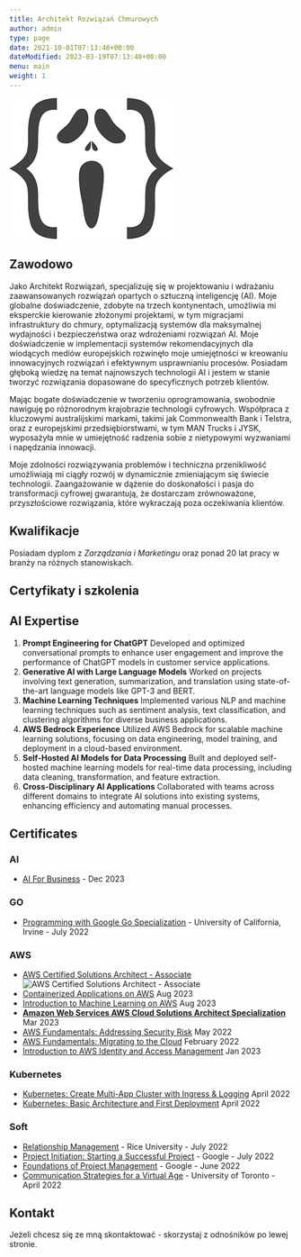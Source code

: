 ```yaml
---
title: Architekt Rozwiązań Chmurowych
author: admin
type: page
date: 2021-10-01T07:13:48+00:00
dateModified: 2023-03-19T07:13:48+00:00
menu: main
weight: 1
---
```

![Sławomir Jasiński](/images/2018/01/Coder-sm.png#right)

## Zawodowo
Jako Architekt Rozwiązań, specjalizuję się w projektowaniu i wdrażaniu zaawansowanych rozwiązań opartych o sztuczną inteligencję (AI). Moje globalne doświadczenie, zdobyte na trzech kontynentach, umożliwia mi eksperckie kierowanie złożonymi projektami, w tym migracjami infrastruktury do chmury, optymalizacją systemów dla maksymalnej wydajności i bezpieczeństwa oraz wdrożeniami rozwiązań AI. Moje doświadczenie w implementacji systemów rekomendacyjnych dla wiodących mediów europejskich rozwinęło moje umiejętności w kreowaniu innowacyjnych rozwiązań i efektywnym usprawnianiu procesów. Posiadam głęboką wiedzę na temat najnowszych technologii AI i jestem w stanie tworzyć rozwiązania dopasowane do specyficznych potrzeb klientów.

Mając bogate doświadczenie w tworzeniu oprogramowania, swobodnie nawiguję po różnorodnym krajobrazie technologii cyfrowych. Współpraca z kluczowymi australijskimi markami, takimi jak Commonwealth Bank i Telstra, oraz z europejskimi przedsiębiorstwami, w tym MAN Trucks i JYSK, wyposażyła mnie w umiejętność radzenia sobie z nietypowymi wyzwaniami i napędzania innowacji.

Moje zdolności rozwiązywania problemów i techniczna przenikliwość umożliwiają mi ciągły rozwój w dynamicznie zmieniającym się świecie technologii. Zaangażowanie w dążenie do doskonałości i pasja do transformacji cyfrowej gwarantują, że dostarczam zrównoważone, przyszłościowe rozwiązania, które wykraczają poza oczekiwania klientów.

## Kwalifikacje   
Posiadam dyplom z _Zarządzania i Marketingu_ oraz ponad 20 lat pracy w branży na różnych stanowiskach.

## Certyfikaty i szkolenia

## AI Expertise 

1. **Prompt Engineering for ChatGPT**
    Developed and optimized conversational prompts to enhance user engagement and improve the performance of ChatGPT models in customer service applications.
2. **Generative AI with Large Language Models**
    Worked on projects involving text generation, summarization, and translation using state-of-the-art language models like GPT-3 and BERT.
3. **Machine Learning Techniques** 
    Implemented various NLP and machine learning techniques such as sentiment analysis, text classification, and clustering algorithms for diverse business applications.
4. **AWS Bedrock Experience**
    Utilized AWS Bedrock for scalable machine learning solutions, focusing on data engineering, model training, and deployment in a cloud-based environment.
5. **Self-Hosted AI Models for Data Processing**
    Built and deployed self-hosted machine learning models for real-time data processing, including data cleaning, transformation, and feature extraction.
6. **Cross-Disciplinary AI Applications**
    Collaborated with teams across different domains to integrate AI solutions into existing systems, enhancing efficiency and automating manual processes.

## Certificates

### AI
* [AI For Business](https://www.coursera.org/account/accomplishments/specialization/PF4K9HWFS2F6) - Dec 2023

### GO
* [Programming with Google Go Specialization](https://www.coursera.org/account/accomplishments/specialization/certificate/XH7ZMSXFS779) - University of California, Irvine - July 2022

### AWS

* [AWS Certified Solutions Architect - Associate](/aws-certified-solutions-architect/)
![AWS Certified Solutions Architect - Associate](https://cdn.gex.pl/AWS-Certified-Solutions-Architect-Associate_badge@1x.png "AWS Certified Solutions Architect - Associate")
* [Containerized Applications on AWS](https://www.coursera.org/account/accomplishments/certificate/D6M64UK7A4X8)
  Aug 2023
* [Introduction to Machine Learning on AWS](https://www.coursera.org/account/accomplishments/certificate/VBS2T7LVSKUS) 
  Aug 2023
* **[Amazon Web Services AWS Cloud Solutions Architect Specialization](https://coursera.org/share/0f6de5adfa0ceb8c237a46801059c6ec)**
  Mar 2023
* [AWS Fundamentals: Addressing Security Risk](https://www.coursera.org/account/accomplishments/certificate/8WUHJMYVXNT5)
  May 2022
* [AWS Fundamentals: Migrating to the Cloud](https://www.coursera.org/account/accomplishments/certificate/EN66ELRK9GDY)
  February 2022
* [Introduction to AWS Identity and Access Management](https://www.coursera.org/account/accomplishments/certificate/UUWTD7FWS337)
  Jan 2023

### Kubernetes
* [Kubernetes: Create Multi-App Cluster with Ingress & Logging](https://www.coursera.org/account/accomplishments/certificate/9HML386FB34Q)
  April 2022
* [Kubernetes: Basic Architecture and First Deployment](https://www.coursera.org/account/accomplishments/certificate/8GT7MKUGGAUX)
  April 2022


### Soft
* [Relationship Management](https://www.coursera.org/account/accomplishments/certificate/LH9LAHTELHL8) - Rice University -
July 2022
* [Project Initiation: Starting a Successful Project](https://www.coursera.org/account/accomplishments/certificate/MDWA8M5USTPC) - Google - 
July 2022
* [Foundations of Project Management](https://www.coursera.org/account/accomplishments/certificate/MKSPKASAXQ8N) - Google -
June 2022
* [Communication Strategies for a Virtual Age](https://www.coursera.org/account/accomplishments/certificate/7HN86HDDTFXJ) - University of Toronto -
April 2022

## Kontakt
Jeżeli chcesz się ze mną skontaktować - skorzystaj z odnośników po lewej stronie.